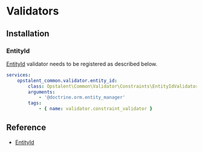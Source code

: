 # Validators

## Installation

### EntityId

[EntityId](validator/constraints/entity_id.md) validator needs to be registered as described below.

```yml
services:
    opstalent_common.validator.entity_id:
        class: Opstalent\Common\Validator\Constraints\EntityIdValidator
        arguments:
            - '@doctrine.orm.entity_manager'
        tags:
            - { name: validator.constraint_validator }
```

## Reference

* [EntityId](validator/constraints/entity_id.md)
